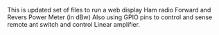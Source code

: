 This is updated set of files to run a web display Ham radio Forward and Revers Power Meter (in dBw) 
Also using GPIO pins to control and sense remote ant switch and control Linear amplifier.
